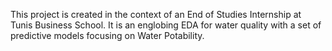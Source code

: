 This project is created in the context of an End of Studies Internship at Tunis Business School.
It is an englobing EDA for water quality with a set of predictive models focusing on Water Potability.
